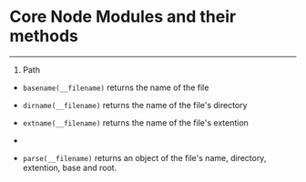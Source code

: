 # Core Node Modules and their methods
___

1. Path
  * ```basename(__filename)```  returns the name of the file

  * ```dirname(__filename)```  returns the name of the file's directory

  * ```extname(__filename)```  returns the name of the file's extention
  * 
  * ```parse(__filename)```  returns an object of the file's name, directory, extention, base and root. 